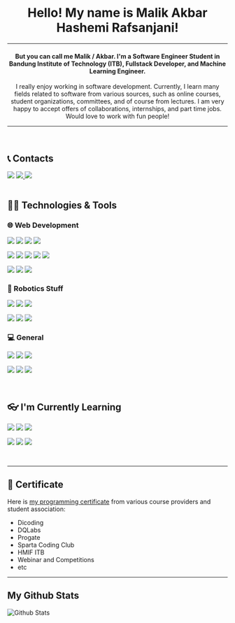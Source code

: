 <h1 align="center">Hello! My name is Malik Akbar Hashemi Rafsanjani!</h1>
<hr>
<h4 align="center">But you can call me Malik / Akbar. I'm a Software Engineer Student in Bandung Institute of Technology (ITB), Fullstack Developer, and Machine Learning Engineer.</h4>
<p align="center">I really enjoy working in software development. Currently, I learn many fields related to software from various sources, such as online courses, student organizations, committees, and of course from lectures. I am very happy to accept offers of collaborations, internships, and part time jobs. Would love to work with fun people!</p>
<hr>
<br/>

## 📞 Contacts
<a href="https://www.linkedin.com/in/malik-rafsanjani-424710204/"><img src="https://img.shields.io/badge/-malikrafsanjani-blue?style=flat-square&logo=Linkedin&logoColor=white/"></a>
<a href="https://www.instagram.com/malikakbarrafsan/"><img src="https://img.shields.io/badge/-@malikakbarrafsan-333333?style=flat-square&logo=instagram&logoColor=white/">
<a href="mailto: pro.malikakbar2357@gmail.com"><img src="https://img.shields.io/badge/-pro.malikakbar2357@gmail.com-f6f6f6?style=flat-square&logo=Gmail&logoColor=white/"></a>
<br/>
<br/>

## 👨‍💻 Technologies & Tools
### 🌐 Web Development
<p>
<img src="https://img.shields.io/badge/-Bootstrap5-333333?style=flat-square&logo=bootstrap">
<img src="https://img.shields.io/badge/-Sass-333333?style=flat-square&logo=sass">
<img src="https://img.shields.io/badge/-TypeScript-333333?style=flat-square&logo=typescript">
<img src="https://img.shields.io/badge/-PHP-333333?style=flat-square&logo=php">
</p>
<p>
<img src="https://img.shields.io/badge/-Nodejs-333333?style=flat-square&logo=Node.js">
<img src="https://img.shields.io/badge/-React-333333?style=flat-square&logo=react">
<img src="https://img.shields.io/badge/-Vue.Js-333333?style=flat-square&logo=vue.js">
<img src="https://img.shields.io/badge/-ExpressJS-333333?style=flat-square&logo=express">
<img src="https://img.shields.io/badge/-MySQL-333333?style=flat-square&logo=mysql">
</p>
<p>
<img src="https://img.shields.io/badge/-Netlify-333333?style=flat-square&logo=netlify">
<img src="https://img.shields.io/badge/-Heroku-333333?style=flat-square&logo=heroku">
<img src="https://img.shields.io/badge/-Figma-333333?style=flat-square&logo=figma">
</p>

### 🤖 Robotics Stuff
<p>
<img src="https://img.shields.io/badge/-C-333333?style=flat-square&logo=C">
<img src="https://img.shields.io/badge/-C++-333333?style=flat-square&logo=Cplusplus">
<img src="https://img.shields.io/badge/-Shell-333333?style=flat-square&logo=gnu+bash">
</p>
<p>
<img src="https://img.shields.io/badge/-ROS-333333?style=flat-square&logo=ros">
<img src="https://img.shields.io/badge/-Ubuntu-333333?style=flat-square&logo=ubuntu">
<img src="https://img.shields.io/badge/-Gazebo-333333?style=flat-square&logo=gazebo">
</p>

### 💻 General
<p>
<img src="https://img.shields.io/badge/-Python-333333?style=flat-square&logo=Python">
<img src="https://img.shields.io/badge/-Java-333333?style=flat-square&logo=Java">
<img src="https://img.shields.io/badge/-Haskell-333333?style=flat-square&logo=haskell"/>
</p>
<p>
<img src="https://img.shields.io/badge/-Git-333333?style=flat-square&logo=git">
<img src="https://img.shields.io/badge/-Gitlab-333333?style=flat-square&logo=gitlab">
<img src="https://img.shields.io/badge/-Github-333333?style=flat-square&logo=github">
</p>
<br/>

## 👓 I'm Currently Learning
<p>
<img src="https://img.shields.io/badge/-MongoDB-333333?style=flat-square&logo=mongodb">
<img src="https://img.shields.io/badge/-Angular-333333?style=flat-square&logo=angular&logoColor=red">
<img src="https://img.shields.io/badge/-Adobe%20XD-333333?style=flat-square&logo=adobe%20XD">
</p>
<p>
<img src="https://img.shields.io/badge/-Docker-333333?style=flat-square&logo=docker"/>
<img src="https://img.shields.io/badge/-TensorFlow-333333?style=flat-square&logo=tensorflow"/>
<img src="https://img.shields.io/badge/-Prolog-333333?style=flat-square&logo=prolog">
</p>
<br/>
<hr>

## 📜 Certificate
Here is [my programming certificate](Certificate.md) from various course providers and student association:
- Dicoding
- DQLabs
- Progate
- Sparta Coding Club
- HMIF ITB
- Webinar and Competitions
- etc
<hr>

## My Github Stats
![Github Stats](https://github-readme-stats.vercel.app/api?username=malikrafsan&count_private=true&theme=react&show_icons=true&include_all_commits=true)